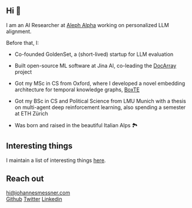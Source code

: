 ## Hi 👋

I am an AI Researcher at [Aleph Alpha](https://aleph-alpha.com/) working on personalized LLM alignment.

Before that, I:

- Co-founded GoldenSet, a (short-lived) startup for LLM evaluation

- Built open-source ML software at Jina AI, co-leading the [DocArray](https://github.com/docarray/docarray) project

- Got my MSc in CS from Oxford, where I developed a novel embedding architecture for temporal knowledge graphs, [BoxTE](https://arxiv.org/abs/2109.08970)

- Got my BSc in CS and Political Science from LMU Munich with a thesis on multi-agent deep reinforcement learning, also spending a semester at ETH Zürich

- Was born and raised in the beautiful Italian Alps 🏞️

## Interesting things

I maintain a list of interesting things [here](links.md).

## Reach out 
[hi@johannesmessner.com](mailto:hi@johannesmessner.com)  
[Github](https://github.com/JohannesMessner)  [Twitter](https://x.com/atomicflndr)  [Linkedin](https://www.linkedin.com/in/johannes-messner/)  
